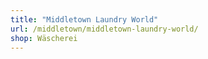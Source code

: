 ```yaml
---
title: "Middletown Laundry World"
url: /middletown/middletown-laundry-world/
shop: Wäscherei
---
```

